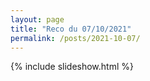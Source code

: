 ```yaml
---
layout: page
title: "Reco du 07/10/2021"
permalink: /posts/2021-10-07/
---
```

{% include slideshow.html %}